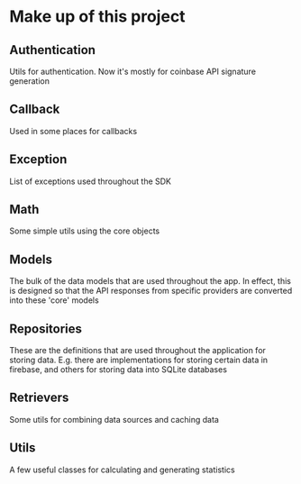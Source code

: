 # Make up of this project

## Authentication

Utils for authentication. Now it's mostly for coinbase API signature generation

## Callback

Used in some places for callbacks

## Exception

List of exceptions used throughout the SDK

## Math

Some simple utils using the core objects 

## Models

The bulk of the data models that are used throughout the app. In effect, this is designed so that the API responses from specific providers are converted into these 'core' models

## Repositories

These are the definitions that are used throughout the application for storing data. E.g. there are implementations for storing certain data in firebase, and others for storing data into SQLite databases

## Retrievers

Some utils for combining data sources and caching data

## Utils

A few useful classes for calculating and generating statistics

 